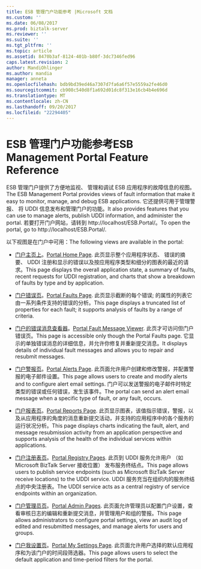 ```yaml
---
title: ESB 管理门户功能参考 |Microsoft 文档
ms.custom: ''
ms.date: 06/08/2017
ms.prod: biztalk-server
ms.reviewer: ''
ms.suite: ''
ms.tgt_pltfrm: ''
ms.topic: article
ms.assetid: 8470b3af-8124-401b-b80f-3dc7346fed96
caps.latest.revision: 2
author: MandiOhlinger
ms.author: mandia
manager: anneta
ms.openlocfilehash: bdb9bd39ed46a7307d7fa6a6f57e5559a2fe46d0
ms.sourcegitcommit: cb908c540d8f1a692d01dc8f313e16cb4b4e696d
ms.translationtype: MT
ms.contentlocale: zh-CN
ms.lasthandoff: 09/20/2017
ms.locfileid: "22294405"
---
```

# <a name="esb-management-portal-feature-reference"></a><span data-ttu-id="0baf1-102">ESB 管理门户功能参考</span><span class="sxs-lookup"><span data-stu-id="0baf1-102">ESB Management Portal Feature Reference</span></span>
<span data-ttu-id="0baf1-103">ESB 管理门户提供了方便地监视、 管理和调试 ESB 应用程序的故障信息的视图。</span><span class="sxs-lookup"><span data-stu-id="0baf1-103">The ESB Management Portal provides views of fault information that make it easy to monitor, manage, and debug ESB applications.</span></span> <span data-ttu-id="0baf1-104">它还提供可用于管理警报、 将 UDDI 信息发布和管理门户的功能。</span><span class="sxs-lookup"><span data-stu-id="0baf1-104">It also provides features that you can use to manage alerts, publish UDDI information, and administer the portal.</span></span> <span data-ttu-id="0baf1-105">若要打开门户网站，请转到 http://localhost/ESB.Portal/。</span><span class="sxs-lookup"><span data-stu-id="0baf1-105">To open the portal, go to http://localhost/ESB.Portal/.</span></span>  
  
 <span data-ttu-id="0baf1-106">以下视图是在门户中可用：</span><span class="sxs-lookup"><span data-stu-id="0baf1-106">The following views are available in the portal:</span></span>  
  
-   <span data-ttu-id="0baf1-107">[门户主页上](../esb-toolkit/portal-home-page.md)。</span><span class="sxs-lookup"><span data-stu-id="0baf1-107">[Portal Home Page](../esb-toolkit/portal-home-page.md).</span></span> <span data-ttu-id="0baf1-108">此页显示整个应用程序状态、 错误的摘要、 UDDI 注册和显示的错误以及按应用程序类型和细分的图表的最近的请求。</span><span class="sxs-lookup"><span data-stu-id="0baf1-108">This page displays the overall application state, a summary of faults, recent requests for UDDI registration, and charts that show a breakdown of faults by type and by application.</span></span>  
  
-   <span data-ttu-id="0baf1-109">[门户错误页](../esb-toolkit/portal-faults-page.md)。</span><span class="sxs-lookup"><span data-stu-id="0baf1-109">[Portal Faults Page](../esb-toolkit/portal-faults-page.md).</span></span> <span data-ttu-id="0baf1-110">此页显示截断的每个错误; 的属性的列表它由一系列条件支持的错误的分析。</span><span class="sxs-lookup"><span data-stu-id="0baf1-110">This page displays a truncated list of properties for each fault; it supports analysis of faults by a range of criteria.</span></span>  
  
-   <span data-ttu-id="0baf1-111">[门户的错误消息查看器](../esb-toolkit/portal-fault-message-viewer.md)。</span><span class="sxs-lookup"><span data-stu-id="0baf1-111">[Portal Fault Message Viewer](../esb-toolkit/portal-fault-message-viewer.md).</span></span> <span data-ttu-id="0baf1-112">此页才可访问但门户错误页。</span><span class="sxs-lookup"><span data-stu-id="0baf1-112">This page is accessible only though the Portal Faults page.</span></span> <span data-ttu-id="0baf1-113">它显示的单独错误消息的详细信息，并允许你修复并重新提交消息。</span><span class="sxs-lookup"><span data-stu-id="0baf1-113">It displays details of individual fault messages and allows you to repair and resubmit messages.</span></span>  
  
-   <span data-ttu-id="0baf1-114">[门户警报页](../esb-toolkit/portal-alerts-page.md)。</span><span class="sxs-lookup"><span data-stu-id="0baf1-114">[Portal Alerts Page](../esb-toolkit/portal-alerts-page.md).</span></span> <span data-ttu-id="0baf1-115">此页面允许用户创建和修改警报，并配置警报的电子邮件设置。</span><span class="sxs-lookup"><span data-stu-id="0baf1-115">This page allows users to create and modify alerts and to configure alert email settings.</span></span> <span data-ttu-id="0baf1-116">门户可以发送警报的电子邮件时特定类型的错误或任何错误，发生该事件。</span><span class="sxs-lookup"><span data-stu-id="0baf1-116">The portal can send an alert email message when a specific type of fault, or any fault, occurs.</span></span>  
  
-   <span data-ttu-id="0baf1-117">[门户报表页](../esb-toolkit/portal-reports-page.md)。</span><span class="sxs-lookup"><span data-stu-id="0baf1-117">[Portal Reports Page](../esb-toolkit/portal-reports-page.md).</span></span> <span data-ttu-id="0baf1-118">此页显示图表，该值指示错误，警报，以及从应用程序的角度的消息重新提交活动，并支持的应用程序中的各个服务的运行状况分析。</span><span class="sxs-lookup"><span data-stu-id="0baf1-118">This page displays charts indicating the fault, alert, and message resubmission activity from an application perspective and supports analysis of the health of the individual services within applications.</span></span>  
  
-   <span data-ttu-id="0baf1-119">[门户注册表页](../esb-toolkit/portal-registry-pages.md)。</span><span class="sxs-lookup"><span data-stu-id="0baf1-119">[Portal Registry Pages](../esb-toolkit/portal-registry-pages.md).</span></span> <span data-ttu-id="0baf1-120">此页到 UDDI 服务允许用户 （如 Microsoft BizTalk Server 接收位置） 发布服务终结点。</span><span class="sxs-lookup"><span data-stu-id="0baf1-120">This page allows users to publish service endpoints (such as Microsoft BizTalk Server receive locations) to the UDDI service.</span></span> <span data-ttu-id="0baf1-121">UDDI 服务充当在组织内的服务终结点的中央注册表。</span><span class="sxs-lookup"><span data-stu-id="0baf1-121">The UDDI service acts as a central registry of service endpoints within an organization.</span></span>  
  
-   <span data-ttu-id="0baf1-122">[门户管理员页](../esb-toolkit/portal-admin-pages.md)。</span><span class="sxs-lookup"><span data-stu-id="0baf1-122">[Portal Admin Pages](../esb-toolkit/portal-admin-pages.md).</span></span> <span data-ttu-id="0baf1-123">此页面允许管理员以配置门户设置，查看审核日志的编辑和重新提交消息，并管理用户和组的警报。</span><span class="sxs-lookup"><span data-stu-id="0baf1-123">This page allows administrators to configure portal settings, view an audit log of edited and resubmitted messages, and manage alerts for users and groups.</span></span>  
  
-   <span data-ttu-id="0baf1-124">[门户我设置页](../esb-toolkit/portal-my-settings-page.md)。</span><span class="sxs-lookup"><span data-stu-id="0baf1-124">[Portal My Settings Page](../esb-toolkit/portal-my-settings-page.md).</span></span> <span data-ttu-id="0baf1-125">此页面允许用户选择的默认应用程序和为该门户的时间段筛选器。</span><span class="sxs-lookup"><span data-stu-id="0baf1-125">This page allows users to select the default application and time-period filters for the portal.</span></span>